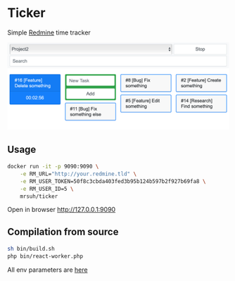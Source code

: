 # Ticker

Simple [Redmine](http://www.redmine.org) time tracker

![](./screenshot.png)

## Usage
```bash
docker run -it -p 9090:9090 \
    -e RM_URL="http://your.redmine.tld" \
    -e RM_USER_TOKEN=50f8c3cbda403fed3b95b124b597b2f927b69fa8 \
    -e RM_USER_ID=5 \
    mrsuh/ticker
```
Open in browser http://127.0.0.1:9090

## Compilation from source
```bash
sh bin/build.sh
php bin/react-worker.php
```
All env parameters are [here](./.env)